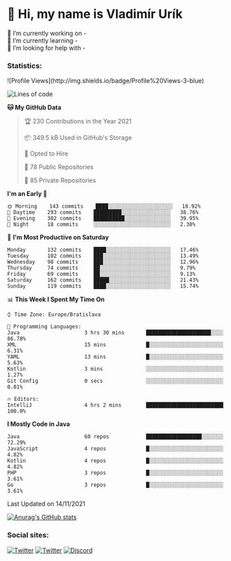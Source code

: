 <h1> 👋 Hi, my name is Vladimír Urík</h1>
<p>
 🔭 I’m currently working on -<br>
 🌱 I’m currently learning -<br>
 🤔 I’m looking for help with -<br>
</p>
<h3>Statistics:</h3>
<!--START_SECTION:waka-->
![Profile Views](http://img.shields.io/badge/Profile%20Views-3-blue)

![Lines of code](https://img.shields.io/badge/From%20Hello%20World%20I%27ve%20Written-3.7%20million%20lines%20of%20code-blue)

**🐱 My GitHub Data** 

> 🏆 230 Contributions in the Year 2021
 > 
> 📦 349.5 kB Used in GitHub's Storage 
 > 
> 💼 Opted to Hire
 > 
> 📜 78 Public Repositories 
 > 
> 🔑 85 Private Repositories  
 > 
**I'm an Early 🐤** 

```text
🌞 Morning    143 commits    ████░░░░░░░░░░░░░░░░░░░░░   18.92% 
🌆 Daytime    293 commits    █████████░░░░░░░░░░░░░░░░   38.76% 
🌃 Evening    302 commits    ██████████░░░░░░░░░░░░░░░   39.95% 
🌙 Night      18 commits     ░░░░░░░░░░░░░░░░░░░░░░░░░   2.38%

```
📅 **I'm Most Productive on Saturday** 

```text
Monday       132 commits    ████░░░░░░░░░░░░░░░░░░░░░   17.46% 
Tuesday      102 commits    ███░░░░░░░░░░░░░░░░░░░░░░   13.49% 
Wednesday    98 commits     ███░░░░░░░░░░░░░░░░░░░░░░   12.96% 
Thursday     74 commits     ██░░░░░░░░░░░░░░░░░░░░░░░   9.79% 
Friday       69 commits     ██░░░░░░░░░░░░░░░░░░░░░░░   9.13% 
Saturday     162 commits    █████░░░░░░░░░░░░░░░░░░░░   21.43% 
Sunday       119 commits    ████░░░░░░░░░░░░░░░░░░░░░   15.74%

```


📊 **This Week I Spent My Time On** 

```text
⌚︎ Time Zone: Europe/Bratislava

💬 Programming Languages: 
Java                     3 hrs 30 mins       █████████████████████░░░░   86.78% 
XML                      15 mins             █░░░░░░░░░░░░░░░░░░░░░░░░   6.31% 
YAML                     13 mins             █░░░░░░░░░░░░░░░░░░░░░░░░   5.63% 
Kotlin                   3 mins              ░░░░░░░░░░░░░░░░░░░░░░░░░   1.27% 
Git Config               0 secs              ░░░░░░░░░░░░░░░░░░░░░░░░░   0.01%

🔥 Editors: 
IntelliJ                 4 hrs 2 mins        █████████████████████████   100.0%

```

**I Mostly Code in Java** 

```text
Java                     60 repos            ██████████████████░░░░░░░   72.29% 
JavaScript               4 repos             █░░░░░░░░░░░░░░░░░░░░░░░░   4.82% 
Kotlin                   4 repos             █░░░░░░░░░░░░░░░░░░░░░░░░   4.82% 
PHP                      3 repos             █░░░░░░░░░░░░░░░░░░░░░░░░   3.61% 
Go                       3 repos             █░░░░░░░░░░░░░░░░░░░░░░░░   3.61%

```



 Last Updated on 14/11/2021
<!--END_SECTION:waka-->

[![Anurag's GitHub stats](https://github-readme-stats.vercel.app/api?username=vladimir-urik)](https://github.com/anuraghazra/github-readme-stats)

<h3>Social sites:</h3>
<p><a href="https://twitter.com/GGGEDR" target="_blank"><img alt="Twitter" src="https://img.shields.io/badge/twitter-%231DA1F2.svg?&style=for-the-badge&logo=twitter&logoColor=white" /></a> <a href="https://www.reddit.com/user/GGGEDR" target="_blank"><img alt="Twitter" src="https://img.shields.io/badge/reddit-%23FE6262.svg?&style=for-the-badge&logo=reddit&logoColor=white" /></a> <a href="https://discord.com/users/535708984959827978" target="_blank"><img alt="Discord" src="https://img.shields.io/badge/discord-%235865f2.svg?&style=for-the-badge&logo=discord&logoColor=white" />
</p>
